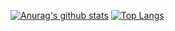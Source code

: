 [![Anurag's github stats](https://github-readme-stats.vercel.app/api?username=hotaka-matsuoka&count_private=true&show_icons=true&hide=stars)](https://github.com/anuraghazra/github-readme-stats)
[![Top Langs](https://github-readme-stats.vercel.app/api/top-langs/?username=hotaka-matsuoka&layout=compact)](https://github.com/anuraghazra/github-readme-stats)